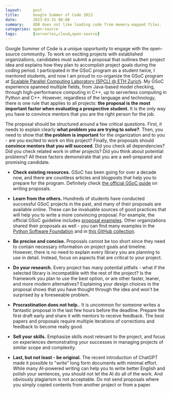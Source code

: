 ```yaml
---
layout:     post
title:      Google Summer of Code 2023
date:       2023-03-31 08:00
summary:    GDB does not like loading code from memory-mapped files.
categories: open-source
tags:       [serverles,cloud,open-source]
---
```


Google Summer of Code is a unique opportunity to engage with the open-source community.
To work on exciting projects with established organizations, candidates must submit a proposal
that outlines their project idea and explains how they plan to accomplish project goals during the coding period.
I participated in the GSoC program as a student twice, I mentored students, and now I am proud
to co-organize the GSoC program at [Scalable Parallel Computing Laboratory (SPCL) @ ETH Zurich](
https://summerofcode.withgoogle.com/programs/2023/organizations/scalable-parallel-computing-laboratory).
My GSoC experience spanned multiple fields, from Java-based model checking,
through high-performance computing in C++, up to serverless computing in Python and C++.
However, regardless of the language and technology, there is one rule that applies to all projects:
**the proposal is the most important factor when evaluating a prospective student.**
It is the only way you have to convince mentors that you are the right person for the job.

The proposal should be structured around a few critical questions. First, it needs to explain
clearly **what problem you are trying to solve?**. Then, you need to show that
**the problem is important** for the organization and to you - are you excited to work on this
project? Finally, the proposals should **convince mentors that you will succeed**. Did you check all dependencies? Did you check related work in other projects? Did you think about potential problems? All these factors demonstrate that you are a well-prepared and promising candidate.

* **Check existing resources.** GSoC has been going for over a decade now, and there are countless articles and blogposts
that help you to prepare for the program. Definitely check [the official GSoC guide](https://google.github.io/gsocguides/student/writing-a-proposal) on writing proposals.

* **Learn from the others.** Hundreds of students have conducted successful GSoC projects in the past, and many of their proposals are available online. These can be invaluable sources of good practices
that will help you to write a more convincing proposal. For example, the official GSoC guideline includes [proposal examples](https://google.github.io/gsocguides/student/proposal-example-1). Other organizations shared their proposals as well - you can find many examples in the [Python Software Foundation](https://blogs.python-gsoc.org/en/) and in [this GitHub collection](https://github.com/prondubuisi/accepted-gsoc-proposals).

* **Be precise and concise.** Proposals cannot be too short since they need to contain necessary information on project goals and timeline. However, there is no need to explain every library you are planning to use in detail. Instead, focus on aspects that are critical to your project.

* **Do your research.** Every project has many potential pitfalls - what if the selected library is incompatible with the rest of the project? Is the framework you plan to use the best option, or are other faster, leaner, and more modern alternatives? Explaining your design choices in the proposal shows that you have thought through the idea and won't be surprised by a foreseeable problem.

* **Procrastination does not help.**. It is uncommon for someone writes a fantastic proposal in the last few hours before the deadline. Prepare the first draft early and share it with mentors to receive feedback. The best papers and proposals require multiple iterations of corrections and feedback to become really good.

* **Sell your skills.** Emphasize skills most relevant to the project, and focus on experiences demonstrating your successes in managing projects of similar scope and complexity.

* **Last, but not least - be original.** The recent introduction of ChatGPT made it possible to
"write" long form documents with minimal effort. While many AI-powered writing can help you to
write better English and polish your sentences, you should not let the AI do all of the work.
And obviously plagiarism is not acceptable. Do not send proposals where you simply copied
contents from another project or from a paper.

